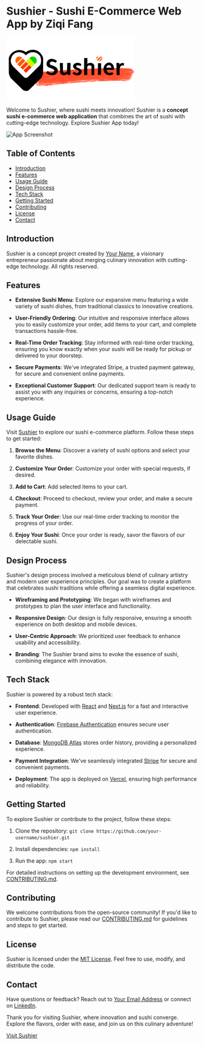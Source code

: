 # Sushier - Sushi E-Commerce Web App by Ziqi Fang

[![Sushier Logo](public/logo/Sushier-logo.png)](link-to-live-app)

Welcome to Sushier, where sushi meets innovation! Sushier is a **concept sushi e-commerce web application** that combines the art of sushi with cutting-edge technology. Explore Sushier App today!

![App Screenshot](link-to-app-screenshot.png)

## Table of Contents

- [Introduction](#introduction)
- [Features](#features)
- [Usage Guide](#usage-guide)
- [Design Process](#design-process)
- [Tech Stack](#tech-stack)
- [Getting Started](#getting-started)
- [Contributing](#contributing)
- [License](#license)
- [Contact](#contact)

## Introduction

Sushier is a concept project created by [Your Name](link-to-your-LinkedIn-profile), a visionary entrepreneur passionate about merging culinary innovation with cutting-edge technology. All rights reserved.

## Features

- **Extensive Sushi Menu**: Explore our expansive menu featuring a wide variety of sushi dishes, from traditional classics to innovative creations.

- **User-Friendly Ordering**: Our intuitive and responsive interface allows you to easily customize your order, add items to your cart, and complete transactions hassle-free.

- **Real-Time Order Tracking**: Stay informed with real-time order tracking, ensuring you know exactly when your sushi will be ready for pickup or delivered to your doorstep.

- **Secure Payments**: We've integrated Stripe, a trusted payment gateway, for secure and convenient online payments.

- **Exceptional Customer Support**: Our dedicated support team is ready to assist you with any inquiries or concerns, ensuring a top-notch experience.

## Usage Guide

Visit [Sushier](link-to-live-app) to explore our sushi e-commerce platform. Follow these steps to get started:

1. **Browse the Menu**: Discover a variety of sushi options and select your favorite dishes.

2. **Customize Your Order**: Customize your order with special requests, if desired.

3. **Add to Cart**: Add selected items to your cart.

4. **Checkout**: Proceed to checkout, review your order, and make a secure payment.

5. **Track Your Order**: Use our real-time order tracking to monitor the progress of your order.

6. **Enjoy Your Sushi**: Once your order is ready, savor the flavors of our delectable sushi.

## Design Process

Sushier's design process involved a meticulous blend of culinary artistry and modern user experience principles. Our goal was to create a platform that celebrates sushi traditions while offering a seamless digital experience.

- **Wireframing and Prototyping**: We began with wireframes and prototypes to plan the user interface and functionality.

- **Responsive Design**: Our design is fully responsive, ensuring a smooth experience on both desktop and mobile devices.

- **User-Centric Approach**: We prioritized user feedback to enhance usability and accessibility.

- **Branding**: The Sushier brand aims to evoke the essence of sushi, combining elegance with innovation.

## Tech Stack

Sushier is powered by a robust tech stack:

- **Frontend**: Developed with [React](https://reactjs.org/) and [Next.js](https://nextjs.org/) for a fast and interactive user experience.

- **Authentication**: [Firebase Authentication](https://firebase.google.com/products/auth) ensures secure user authentication.

- **Database**: [MongoDB Atlas](https://www.mongodb.com/cloud/atlas) stores order history, providing a personalized experience.

- **Payment Integration**: We've seamlessly integrated [Stripe](https://stripe.com/) for secure and convenient payments.

- **Deployment**: The app is deployed on [Vercel](https://vercel.com/), ensuring high performance and reliability.

## Getting Started

To explore Sushier or contribute to the project, follow these steps:

1. Clone the repository: `git clone https://github.com/your-username/sushier.git`

2. Install dependencies: `npm install`

3. Run the app: `npm start`

For detailed instructions on setting up the development environment, see [CONTRIBUTING.md](link-to-contributing-documentation).

## Contributing

We welcome contributions from the open-source community! If you'd like to contribute to Sushier, please read our [CONTRIBUTING.md](link-to-contributing-documentation) for guidelines and steps to get started.

## License

Sushier is licensed under the [MIT License](link-to-license). Feel free to use, modify, and distribute the code.

## Contact

Have questions or feedback? Reach out to [Your Email Address](mailto:your-email@example.com) or connect on [LinkedIn](link-to-your-LinkedIn-profile).

Thank you for visiting Sushier, where innovation and sushi converge. Explore the flavors, order with ease, and join us on this culinary adventure!

[Visit Sushier](link-to-live-app)
